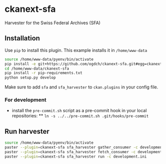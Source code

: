 ckanext-sfa
===========

Harvester for the Swiss Federal Archives (SFA)

## Installation

Use `pip` to install this plugin. This example installs it in `/home/www-data`

```bash
source /home/www-data/pyenv/bin/activate
pip install -e git+https://github.com/ogdch/ckanext-sfa.git#egg=ckanext-sfa --src /home/www-data
cd /home/www-data/ckanext-sfa
pip install -r pip-requirements.txt
python setup.py develop
```

Make sure to add `sfa` and `sfa_harvester` to `ckan.plugins` in your config file.

### For development
* install the `pre-commit.sh` script as a pre-commit hook in your local repositories:
** `ln -s ../../pre-commit.sh .git/hooks/pre-commit`

## Run harvester

```bash
source /home/www-data/pyenv/bin/activate
paster --plugin=ckanext-sfa sfa_harvester gather_consumer -c development.ini &
paster --plugin=ckanext-sfa sfa_harvester fetch_consumer -c development.ini &
paster --plugin=ckanext-sfa sfa_harvester run -c development.ini
```
